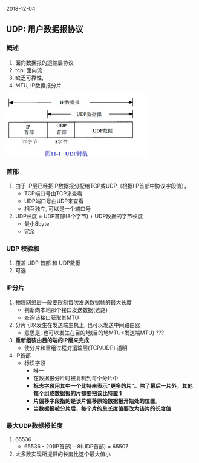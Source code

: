 2018-12-04

## UDP: 用户数据报协议

### 概述
1. 面向数据报的运输层协议
2. tcp: 面向流
3. 缺乏可靠性, 
4. MTU, IP数据报分片

![](1.jpg)

### 首部
1. 由于 IP层已经把IP数据报分配给TCP或UDP（根据I P首部中协议字段值），
    - TCP端口号由TCP来查看
    - UDP端口号由UDP来查看
    - 相互独立, 可以是一个端口号
2. UDP长度 = UDP首部(8个字节) + UDP数据的字节长度
    - 最小8byte
    - 冗余
    
### UDP 校验和
1. 覆盖 UDP 首部 和 UDP数据
2. 可选

### IP分片
1. 物理网络层一般要限制每次发送数据帧的最大长度
    - 判断向本地那个接口发送数据(选路)
    - 查询该接口获取其MTU
2. 分片可以发生在发送端主机上, 也可以发送中间路由器
    - 意思是, 也可以发生在目的地(目的地MTU<发送端MTU) ???
3. **重新组装由目的端的IP层来完成**
    - 使分片和重组过程对运输层(TCP/UDP) 透明
4. IP首部
    - 标识字段
        - 唯一
        - 在数据报分片时被复制到每个分片中
        - **标志字段用其中一个比特来表示“更多的片”。除了最后一片外，其他每个组成数据报的片都要把该比特置 1**
        - **片偏移字段指的是该片偏移原始数据报开始处的位置**。
        - **当数据报被分片后，每个片的总长度值要改为该片的长度值**
    
### 最大UDP数据报长度
1. 65536
    - 65536 - 20(IP首部) - 8(UDP首部) = 65507
2. 大多数实现所提供的长度比这个最大值小

    